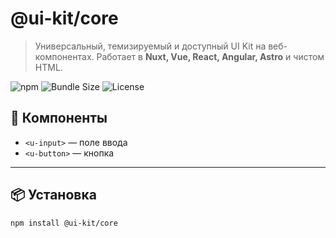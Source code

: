 # @ui-kit/core

> Универсальный, темизируемый и доступный UI Kit на веб-компонентах. Работает в **Nuxt, Vue, React, Angular, Astro** и чистом HTML.

![npm](https://img.shields.io/npm/v/@fitness-ui/core)
![Bundle Size](https://img.shields.io/bundlephobia/min/@fitness-ui/core)
![License](https://img.shields.io/npm/l/@fitness-ui/core)

## 🧩 Компоненты

- `<u-input>` — поле ввода
- `<u-button>` — кнопка

---

## 📦 Установка

```bash
npm install @ui-kit/core